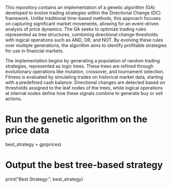 This repository contains an implementation of a genetic algorithm (GA) developed to evolve trading strategies within the Directional Change (DC) framework. Unlike traditional time-based methods, this approach focuses on capturing significant market movements, allowing for an event-driven analysis of price dynamics. The GA seeks to optimize trading rules represented as tree structures, combining directional change thresholds with logical operations such as AND, OR, and NOT. By evolving these rules over multiple generations, the algorithm aims to identify profitable strategies for use in financial markets.

The implementation begins by generating a population of random trading strategies, represented as logic trees. These trees are refined through evolutionary operations like mutation, crossover, and tournament selection. Fitness is evaluated by simulating trades on historical market data, starting with a predefined cash balance. Directional changes are detected based on thresholds assigned to the leaf nodes of the trees, while logical operations at internal nodes define how these signals combine to generate buy or sell actions.

# Run the genetic algorithm on the price data
best_strategy = gp(prices)

# Output the best tree-based strategy
print("Best Strategy:", best_strategy)
